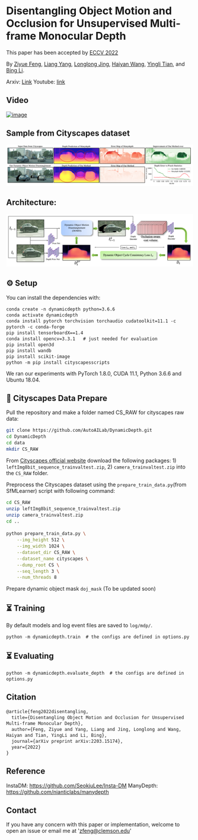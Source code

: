 # Disentangling Object Motion and Occlusion for Unsupervised Multi-frame Monocular Depth

This paper has been accepted by [ECCV 2022](https://eccv2022.ecva.net/)

By [Ziyue Feng](https://ziyue.cool), [Liang Yang](https://ericlyang.github.io/), [Longlong Jing](https://longlong-jing.github.io/), [Haiyan Wang](https://haiyan-chris-wang.github.io/), [Yingli Tian](https://www.ccny.cuny.edu/profiles/yingli-tian), and [Bing Li](https://www.clemson.edu/cecas/departments/automotive-engineering/people/li.html).

Arxiv: [Link](https://arxiv.org/abs/2203.15174)
Youtube: [link](https://youtu.be/Gg6pLvFDdc4)

## Video
[![image](https://user-images.githubusercontent.com/21237230/183265409-7e50b1f2-30b2-4df6-8c07-25bd7a005112.png)](https://youtu.be/Gg6pLvFDdc4)

## Sample from Cityscapes dataset
![teaser.png](assets/teaser.png)

## Architecture:

![Architecture.png](assets/Architecture.png)

## ⚙️ Setup

You can install the dependencies with:

```shell
conda create -n dynamicdepth python=3.6.6
conda activate dynamicdepth
conda install pytorch torchvision torchaudio cudatoolkit=11.1 -c pytorch -c conda-forge
pip install tensorboardX==1.4
conda install opencv=3.3.1   # just needed for evaluation
pip install open3d
pip install wandb
pip install scikit-image
python -m pip install cityscapesscripts
```

We ran our experiments with PyTorch 1.8.0, CUDA 11.1, Python 3.6.6 and Ubuntu 18.04.

## 💾 Cityscapes Data Prepare

Pull the repository and make a folder named CS_RAW for cityscapes raw data:

```bash
git clone https://github.com/AutoAILab/DynamicDepth.git
cd DynamicDepth
cd data
mkdir CS_RAW
```

From [Cityscapes official website](https://www.cityscapes-dataset.com/) download the following packages: 1) `leftImg8bit_sequence_trainvaltest.zip`, 2) `camera_trainvaltest.zip` into the `CS_RAW` folder.

Preprocess the Cityscapes dataset using the `prepare_train_data.py`(from SfMLearner) script with following command:

```bash
cd CS_RAW
unzip leftImg8bit_sequence_trainvaltest.zip
unzip camera_trainvaltest.zip
cd ..

python prepare_train_data.py \
    --img_height 512 \
    --img_width 1024 \
    --dataset_dir CS_RAW \
    --dataset_name cityscapes \
    --dump_root CS \
    --seq_length 3 \
    --num_threads 8
```

Prepare dynamic object mask `doj_mask` (To be updated soon)

## ⏳ Training

By default models and log event files are saved to `log/mdp/`.

```shell
python -m dynamicdepth.train  # the configs are defined in options.py
```

## ⏳ Evaluating

```shell
python -m dynamicdepth.evaluate_depth  # the configs are defined in options.py
```

## Citation

```
@article{feng2022disentangling,
  title={Disentangling Object Motion and Occlusion for Unsupervised Multi-frame Monocular Depth},
  author={Feng, Ziyue and Yang, Liang and Jing, Longlong and Wang, Haiyan and Tian, YingLi and Li, Bing},
  journal={arXiv preprint arXiv:2203.15174},
  year={2022}
}
```

## Reference

InstaDM: https://github.com/SeokjuLee/Insta-DM
ManyDepth: https://github.com/nianticlabs/manydepth

## Contact

If you have any concern with this paper or implementation, welcome to open an issue or email me at 'zfeng@clemson.edu'
